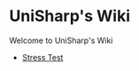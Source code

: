 <!-- TITLE: UniSharp's Wiki -->
<!-- SUBTITLE: Welcome to UniSharp's Wiki -->

# UniSharp's Wiki

Welcome to UniSharp's Wiki


- [Stress Test](StressTest)
